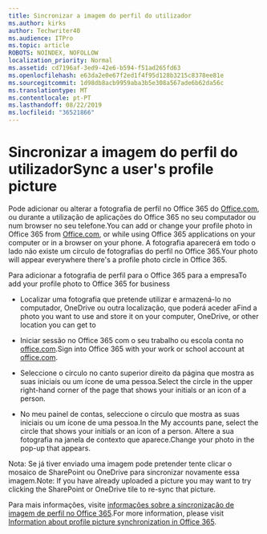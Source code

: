 ```yaml
---
title: Sincronizar a imagem do perfil do utilizador
ms.author: kirks
author: Techwriter40
ms.audience: ITPro
ms.topic: article
ROBOTS: NOINDEX, NOFOLLOW
localization_priority: Normal
ms.assetid: cd7196af-3ed9-42e6-b594-f51ad265fd63
ms.openlocfilehash: e63da2e0e67f2ed1f4f95d128b3215c8378ee81e
ms.sourcegitcommit: 1d98db8acb9959aba3b5e308a567ade6b62da56c
ms.translationtype: MT
ms.contentlocale: pt-PT
ms.lasthandoff: 08/22/2019
ms.locfileid: "36521866"
---
```

# <a name="sync-a-users-profile-picture"></a><span data-ttu-id="55ff1-102">Sincronizar a imagem do perfil do utilizador</span><span class="sxs-lookup"><span data-stu-id="55ff1-102">Sync a user's profile picture</span></span>

<span data-ttu-id="55ff1-103">Pode adicionar ou alterar a fotografia de perfil no Office 365 do [Office.com](http://www.office.com), ou durante a utilização de aplicações do Office 365 no seu computador ou num browser no seu telefone.</span><span class="sxs-lookup"><span data-stu-id="55ff1-103">You can add or change your profile photo in Office 365 from [Office.com](http://www.office.com), or while using Office 365 applications on your computer or in a browser on your phone.</span></span> <span data-ttu-id="55ff1-104">A fotografia aparecerá em todo o lado não existe um círculo de fotografias do perfil no Office 365.</span><span class="sxs-lookup"><span data-stu-id="55ff1-104">Your photo will appear everywhere there's a profile photo circle in Office 365.</span></span>

<span data-ttu-id="55ff1-105">Para adicionar a fotografia de perfil para o Office 365 para a empresa</span><span class="sxs-lookup"><span data-stu-id="55ff1-105">To add your profile photo to Office 365 for business</span></span>

- <span data-ttu-id="55ff1-106">Localizar uma fotografia que pretende utilizar e armazená-lo no computador, OneDrive ou outra localização, que poderá aceder a</span><span class="sxs-lookup"><span data-stu-id="55ff1-106">Find a photo you want to use and store it on your computer, OneDrive, or other location you can get to</span></span>

- <span data-ttu-id="55ff1-107">Iniciar sessão no Office 365 com o seu trabalho ou escola conta no [office.com](http://www.office.com).</span><span class="sxs-lookup"><span data-stu-id="55ff1-107">Sign into Office 365 with your work or school account at [office.com](http://www.office.com).</span></span>

- <span data-ttu-id="55ff1-108">Seleccione o círculo no canto superior direito da página que mostra as suas iniciais ou um ícone de uma pessoa.</span><span class="sxs-lookup"><span data-stu-id="55ff1-108">Select the circle in the upper right-hand corner of the page that shows your initials or an icon of a person.</span></span>

- <span data-ttu-id="55ff1-109">No meu painel de contas, seleccione o círculo que mostra as suas iniciais ou um ícone de uma pessoa.</span><span class="sxs-lookup"><span data-stu-id="55ff1-109">In the My accounts pane, select the circle that shows your initials or an icon of a person.</span></span> <span data-ttu-id="55ff1-110">Altere a sua fotografia na janela de contexto que aparece.</span><span class="sxs-lookup"><span data-stu-id="55ff1-110">Change your photo in the pop-up that appears.</span></span>

<span data-ttu-id="55ff1-111">Nota: Se já tiver enviado uma imagem pode pretender tente clicar o mosaico de SharePoint ou OneDrive para sincronizar novamente essa imagem.</span><span class="sxs-lookup"><span data-stu-id="55ff1-111">Note: If you have already uploaded a picture you may want to try clicking the SharePoint or OneDrive tile to re-sync that picture.</span></span>

<span data-ttu-id="55ff1-112">Para mais informações, visite [informações sobre a sincronização de imagem de perfil no Office 365](https://support.office.com/article/information-about-profile-picture-synchronization-in-office-365-20594d76-d054-4af4-a660-401133e3d48a?ui=en-US&amp;rs=en-US&amp;ad=US).</span><span class="sxs-lookup"><span data-stu-id="55ff1-112">For more information, please visit [Information about profile picture synchronization in Office 365](https://support.office.com/article/information-about-profile-picture-synchronization-in-office-365-20594d76-d054-4af4-a660-401133e3d48a?ui=en-US&amp;rs=en-US&amp;ad=US).</span></span>
